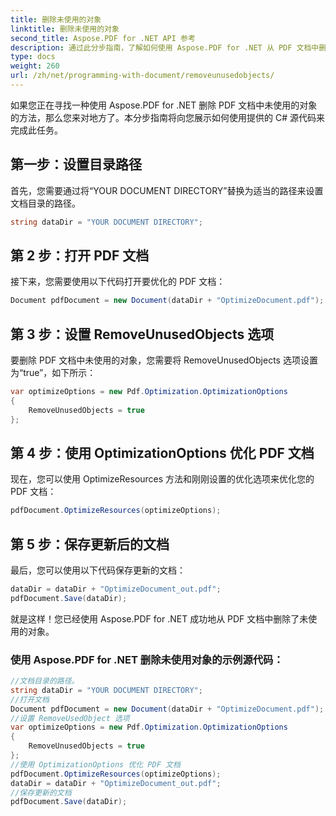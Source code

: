 ```yaml
---
title: 删除未使用的对象
linktitle: 删除未使用的对象
second_title: Aspose.PDF for .NET API 参考
description: 通过此分步指南，了解如何使用 Aspose.PDF for .NET 从 PDF 文档中删除未使用的对象。
type: docs
weight: 260
url: /zh/net/programming-with-document/removeunusedobjects/
---
```

如果您正在寻找一种使用 Aspose.PDF for .NET 删除 PDF 文档中未使用的对象的方法，那么您来对地方了。本分步指南将向您展示如何使用提供的 C# 源代码来完成此任务。

## 第一步：设置目录路径

首先，您需要通过将“YOUR DOCUMENT DIRECTORY”替换为适当的路径来设置文档目录的路径。

```csharp
string dataDir = "YOUR DOCUMENT DIRECTORY";
```

## 第 2 步：打开 PDF 文档

接下来，您需要使用以下代码打开要优化的 PDF 文档：

```csharp
Document pdfDocument = new Document(dataDir + "OptimizeDocument.pdf");
```

## 第 3 步：设置 RemoveUnusedObjects 选项

要删除 PDF 文档中未使用的对象，您需要将 RemoveUnusedObjects 选项设置为“true”，如下所示：

```csharp
var optimizeOptions = new Pdf.Optimization.OptimizationOptions
{
	RemoveUnusedObjects = true
};
```

## 第 4 步：使用 OptimizationOptions 优化 PDF 文档

现在，您可以使用 OptimizeResources 方法和刚刚设置的优化选项来优化您的 PDF 文档：

```csharp
pdfDocument.OptimizeResources(optimizeOptions);
```

## 第 5 步：保存更新后的文档

最后，您可以使用以下代码保存更新的文档：

```csharp
dataDir = dataDir + "OptimizeDocument_out.pdf";
pdfDocument.Save(dataDir);
```

就是这样！您已经使用 Aspose.PDF for .NET 成功地从 PDF 文档中删除了未使用的对象。

### 使用 Aspose.PDF for .NET 删除未使用对象的示例源代码：

```csharp
//文档目录的路径。
string dataDir = "YOUR DOCUMENT DIRECTORY";
//打开文档
Document pdfDocument = new Document(dataDir + "OptimizeDocument.pdf");
//设置 RemoveUsedObject 选项
var optimizeOptions = new Pdf.Optimization.OptimizationOptions
{
	RemoveUnusedObjects = true
};
//使用 OptimizationOptions 优化 PDF 文档
pdfDocument.OptimizeResources(optimizeOptions);
dataDir = dataDir + "OptimizeDocument_out.pdf";
//保存更新的文档
pdfDocument.Save(dataDir);
```
